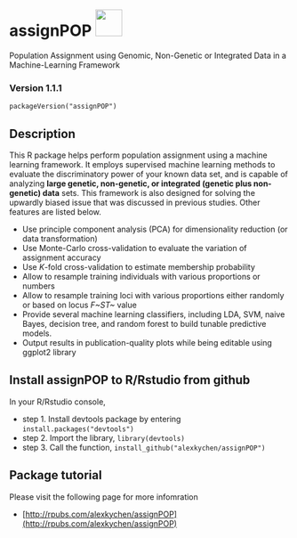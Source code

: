 # assignPOP <img src="https://www.r-project.org/logo/Rlogo.svg" width="48">
Population Assignment using Genomic, Non-Genetic or Integrated Data in a Machine-Learning Framework

### Version 1.1.1

```{r, echo=FALSE}
packageVersion("assignPOP")
```

## Description
This R package helps perform population assignment using a machine learning framework. It employs supervised machine learning methods to evaluate the discriminatory power of your known data set, and is capable of analyzing **large genetic, non-genetic, or integrated (genetic plus non-genetic) data** sets. This framework is also designed for solving the upwardly biased issue that was discussed in previous studies. Other features are listed below.

- Use principle component analysis (PCA) for dimensionality reduction (or data transformation)
- Use Monte-Carlo cross-validation to evaluate the variation of assignment accuracy
- Use *K*-fold cross-validation to estimate membership probability
- Allow to resample training individuals with various proportions or numbers
- Allow to resample training loci with various proportions either randomly or based on locus *F~ST~* value
- Provide several machine learning classifiers, including LDA, SVM, naive Bayes, decision tree, and random forest to build tunable predictive models.
- Output results in publication-quality plots while being editable using ggplot2 library

## Install assignPOP to R/Rstudio from github
In your R/Rstudio console,
* step 1. Install devtools package by entering `install.packages("devtools")`
* step 2. Import the library, `library(devtools)`
* step 3. Call the function, `install_github("alexkychen/assignPOP")` 

## Package tutorial
Please visit the following page for more infomration
* [http://rpubs.com/alexkychen/assignPOP](http://rpubs.com/alexkychen/assignPOP)

